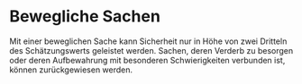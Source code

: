 # Bewegliche Sachen

Mit einer beweglichen Sache kann Sicherheit nur in Höhe von zwei Dritteln des Schätzungswerts geleistet werden. Sachen, deren Verderb zu besorgen oder deren Aufbewahrung mit besonderen Schwierigkeiten verbunden ist, können zurückgewiesen werden.